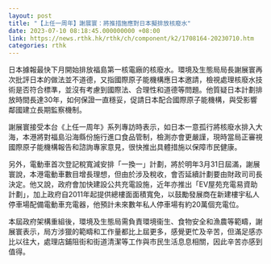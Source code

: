 ```yaml
---
layout: post
title: "【上任一周年】謝展寰：將推措施應對日本擬排放核廢水"
date: 2023-07-10 08:18:45.000000000 +08:00
link: https://news.rthk.hk/rthk/ch/component/k2/1708164-20230710.htm
categories: rthk
---
```


日本據報最快下月開始排放福島第一核電廠的核廢水。環境及生態局局長謝展寰再次批評日本的做法並不道德，又指國際原子能機構應日本邀請，檢視處理核廢水技術是否符合標準，並沒有考慮到國際法、合理性和道德等問題。他質疑日本計劃排放時間長達30年，如何保證一直穩妥，促請日本配合國際原子能機構，與受影響鄰國建立長期監察機制。

謝展寰接受本台《上任一周年》系列專訪時表示，如日本一意孤行將核廢水排入大海，本港將對福島沿海縣份施行進口食品管制，檢測亦會更嚴謹，現時當局正審視國際原子能機構報告和諮詢專家意見，很快推出具體措施以保障市民健康。

另外，電動車首次登記稅寬減安排「一換一」計劃，將於明年3月31日屆滿，謝展寰說，本港電動車數目增長理想，但由於涉及稅收，會否延續計劃要由財政司司長決定。他又說，政府會加快建設公共充電設施，近年亦推出「EV屋苑充電易資助計劃」，加上政府自2011年起提供總樓面面積寬免，以鼓勵發展商在新建樓宇私人停車場配備電動車充電器，他預計未來數年私人停車場有約20萬個充電位。

本屆政府架構重組後，環境及生態局需負責環境衞生、食物安全和漁農等範疇，謝展寰表示，局方涉獵的範疇和工作量都比上屆更多，感覺更忙及辛苦，但滿足感亦比以往大，處理店鋪阻街和街道清潔等工作與市民生活息息相關，因此辛苦亦感到值得。
